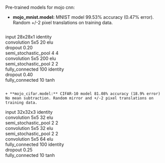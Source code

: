 Pre-trained models for mojo cnn:
+ **mojo_mnist.model:** MNIST model 99.53% accuracy (0.47% error). Random +/-2 pixel translations on training data.
  ```  
input 28x28x1 identity  
convolution 5x5 20 elu  
dropout 0.20  
semi_stochastic_pool 4 4  
convolution 5x5 200 elu  
semi_stochastic_pool 2 2  
fully_connected 100 identity  
dropout 0.40  
fully_connected 10 tanh
  ```  

+ **mojo_cifar.model:** CIFAR-10 model 81.08% accuracy (18.9% error) No mean subtraction. Random mirror and +/-2 pixel translations on training data.  
  ```
input 32x32x3 identity  
convolution 5x5 32 elu  
semi_stochastic_pool 2 2  
convolution 5x5 32 elu  
semi_stochastic_pool 2 2  
convolution 5x5 64 elu  
fully_connected 100 identity  
dropout 0.25  
fully_connected 10 tanh  
  ```
